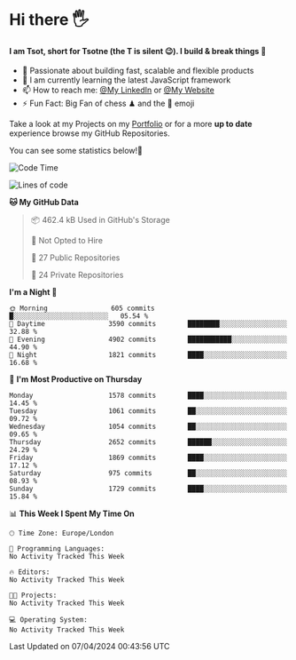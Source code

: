 # Hi there :raised_hand_with_fingers_splayed:
#### I am Tsot, short for Tsotne (the T is silent :wink:). I build & break things :space_invader:
- :telescope: Passionate about building fast, scalable and flexible products
- :seedling: I am currently learning the latest JavaScript framework 
- :mailbox: How to reach me: [@My LinkedIn](https://www.linkedin.com/in/tsotne-gvadzabia/) or [@My Website](https://tsotne.co.uk/contact)
- :zap: Fun Fact: Big Fan of chess ♟ and the 👾 emoji

Take a look at my Projects on my [Portfolio](https://tsotne.co.uk/) or for a more **up to date** experience browse my GitHub Repositories.

You can see some statistics below!:space_invader:
<!--START_SECTION:waka-->
![Code Time](http://img.shields.io/badge/Code%20Time-761%20hrs%202%20mins-blue)

![Lines of code](https://img.shields.io/badge/From%20Hello%20World%20I%27ve%20Written-5.3%20million%20lines%20of%20code-blue)

**🐱 My GitHub Data** 

> 📦 462.4 kB Used in GitHub's Storage 
 > 
> 🚫 Not Opted to Hire
 > 
> 📜 27 Public Repositories 
 > 
> 🔑 24 Private Repositories 
 > 
**I'm a Night 🦉** 

```text
🌞 Morning                605 commits         █░░░░░░░░░░░░░░░░░░░░░░░░   05.54 % 
🌆 Daytime                3590 commits        ████████░░░░░░░░░░░░░░░░░   32.88 % 
🌃 Evening                4902 commits        ███████████░░░░░░░░░░░░░░   44.90 % 
🌙 Night                  1821 commits        ████░░░░░░░░░░░░░░░░░░░░░   16.68 % 
```
📅 **I'm Most Productive on Thursday** 

```text
Monday                   1578 commits        ████░░░░░░░░░░░░░░░░░░░░░   14.45 % 
Tuesday                  1061 commits        ██░░░░░░░░░░░░░░░░░░░░░░░   09.72 % 
Wednesday                1054 commits        ██░░░░░░░░░░░░░░░░░░░░░░░   09.65 % 
Thursday                 2652 commits        ██████░░░░░░░░░░░░░░░░░░░   24.29 % 
Friday                   1869 commits        ████░░░░░░░░░░░░░░░░░░░░░   17.12 % 
Saturday                 975 commits         ██░░░░░░░░░░░░░░░░░░░░░░░   08.93 % 
Sunday                   1729 commits        ████░░░░░░░░░░░░░░░░░░░░░   15.84 % 
```


📊 **This Week I Spent My Time On** 

```text
🕑︎ Time Zone: Europe/London

💬 Programming Languages: 
No Activity Tracked This Week

🔥 Editors: 
No Activity Tracked This Week

🐱‍💻 Projects: 
No Activity Tracked This Week

💻 Operating System: 
No Activity Tracked This Week
```


 Last Updated on 07/04/2024 00:43:56 UTC
<!--END_SECTION:waka-->
